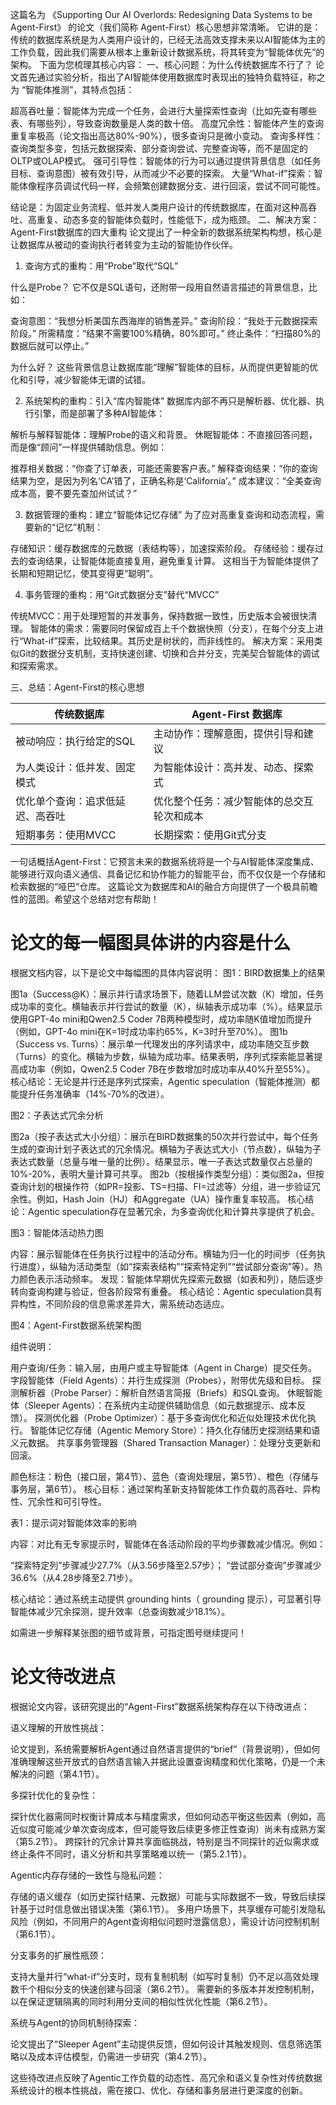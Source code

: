 这篇名为 《Supporting Our AI Overlords: Redesigning Data Systems to be Agent-First》 的论文（我们简称 Agent-First）核心思想非常清晰。
它讲的是：传统的数据库系统是为人类用户设计的，已经无法高效支撑未来以AI智能体为主的工作负载，因此我们需要从根本上重新设计数据系统，将其转变为“智能体优先”的架构。
下面为您梳理其核心内容：
一、核心问题：为什么传统数据库不行了？
论文首先通过实验分析，指出了AI智能体使用数据库时表现出的独特负载特征，称之为 “智能体推测”，其特点包括：

超高吞吐量：智能体为完成一个任务，会进行大量探索性查询（比如先查有哪些表、有哪些列），导致查询数量是人类的数十倍。
高度冗余性：智能体产生的查询重复率极高（论文指出高达80%-90%），很多查询只是微小变动。
查询多样性：查询类型多变，包括元数据探索、部分查询尝试、完整查询等，而不是固定的OLTP或OLAP模式。
强可引导性：智能体的行为可以通过提供背景信息（如任务目标、查询意图）被有效引导，从而减少不必要的探索。
大量“What-if”探索：智能体像程序员调试代码一样，会频繁创建数据分支、进行回滚，尝试不同可能性。

结论是：为固定业务流程、低并发人类用户设计的传统数据库，在面对这种高吞吐、高重复、动态多变的智能体负载时，性能低下，成为瓶颈。
二、解决方案：Agent-First数据库的四大重构
论文提出了一种全新的数据系统架构构想，核心是让数据库从被动的查询执行者转变为主动的智能协作伙伴。
1. 查询方式的重构：用“Probe”取代“SQL”

什么是Probe？ 它不仅是SQL语句，还附带一段用自然语言描述的背景信息，比如：

查询意图：“我想分析美国东西海岸的销售差异。”
查询阶段：“我处于元数据探索阶段。”
所需精度：“结果不需要100%精确，80%即可。”
终止条件：“扫描80%的数据后就可以停止。”


为什么好？ 这些背景信息让数据库能“理解”智能体的目标，从而提供更智能的优化和引导，减少智能体无谓的试错。

2. 系统架构的重构：引入“库内智能体”
数据库内部不再只是解析器、优化器、执行引擎，而是部署了多种AI智能体：

解析与解释智能体：理解Probe的语义和背景。
休眠智能体：不直接回答问题，而是像“顾问”一样提供辅助信息。例如：

推荐相关数据：“你查了订单表，可能还需要客户表。”
解释查询结果：“你的查询结果为空，是因为列名‘CA’错了，正确名称是‘California’。”
成本建议：“全美查询成本高，要不要先查加州试试？”



3. 数据管理的重构：建立“智能体记忆存储”
为了应对高重复查询和动态流程，需要新的“记忆”机制：

存储知识：缓存数据库的元数据（表结构等），加速探索阶段。
存储经验：缓存过去的查询结果，让智能体能直接复用，避免重复计算。
这相当于为智能体提供了长期和短期记忆，使其变得更“聪明”。

4. 事务管理的重构：用“Git式数据分支”替代“MVCC”

传统MVCC：用于处理短暂的并发事务，保持数据一致性，历史版本会被很快清理。
智能体的需求：需要同时保留成百上千个数据快照（分支），在每个分支上进行“What-if”探索，比较结果。其历史是树状的，而非线性的。
解决方案：采用类似Git的数据分支机制，支持快速创建、切换和合并分支，完美契合智能体的调试和探索需求。

三、总结：Agent-First的核心思想

| 传统数据库 | Agent-First 数据库 |
| --- | --- |
| 被动响应：执行给定的SQL | 主动协作：理解意图，提供引导和建议 |
| 为人类设计：低并发、固定模式 | 为智能体设计：高并发、动态、探索式 |
| 优化单个查询：追求低延迟、高吞吐 | 优化整个任务：减少智能体的总交互轮次和成本 |
| 短期事务：使用MVCC | 长期探索：使用Git式分支 |

一句话概括Agent-First：它预言未来的数据系统将是一个与AI智能体深度集成、能够进行双向语义通信、具备记忆和协作能力的智能平台，而不仅仅是一个存储和检索数据的“哑巴”仓库。
这篇论文为数据库和AI的融合方向提供了一个极具前瞻性的蓝图。希望这个总结对您有帮助！

# 论文的每一幅图具体讲的内容是什么

根据文档内容，以下是论文中每幅图的具体内容说明：
图1：BIRD数据集上的结果

图1a（Success@K）：展示并行请求场景下，随着LLM尝试次数（K）增加，任务成功率的变化。横轴表示并行尝试的数量（K），纵轴表示成功率（%）。结果显示使用GPT-4o mini和Qwen2.5 Coder 7B两种模型时，成功率随K值增加而提升（例如，GPT-4o mini在K=1时成功率约65%，K=3时升至70%）。
图1b（Success vs. Turns）：展示单一代理发出的序列请求中，成功率随交互步数（Turns）的变化。横轴为步数，纵轴为成功率。结果表明，序列式探索能显著提高成功率（例如，Qwen2.5 Coder 7B在步数增加时成功率从40%升至55%）。
核心结论：无论是并行还是序列式探索，Agentic speculation（智能体推测）都能提升任务准确率（14%-70%的改进）。


图2：子表达式冗余分析

图2a（按子表达式大小分组）：展示在BIRD数据集的50次并行尝试中，每个任务生成的查询计划子表达式的冗余情况。横轴为子表达式大小（节点数），纵轴为子表达式数量（总量与唯一量的比例）。结果显示，唯一子表达式数量仅占总量的10%-20%，表明大量计算可共享。
图2b（按根操作类型分组）：类似图2a，但按查询计划的根操作符（如PR=投影、TS=扫描、FI=过滤等）分组，进一步验证冗余性。例如，Hash Join（HJ）和Aggregate（UA）操作重复率较高。
核心结论：Agentic speculation存在显著冗余，为多查询优化和计算共享提供了机会。


图3：智能体活动热力图

内容：展示智能体在任务执行过程中的活动分布。横轴为归一化的时间步（任务执行进度），纵轴为活动类型（如“探索表结构”“探索特定列”“尝试部分查询”等）。热力颜色表示活动频率。
发现：智能体早期优先探索元数据（如表和列），随后逐步转向查询构建与验证，但各阶段常有重叠。
核心结论：Agentic speculation具有异构性，不同阶段的信息需求差异大，需系统动态适应。


图4：Agent-First数据系统架构图

组件说明：

用户查询/任务：输入层，由用户或主导智能体（Agent in Charge）提交任务。
字段智能体（Field Agents）：并行生成探测（Probes），附带优先级和目标。
探测解析器（Probe Parser）：解析自然语言简报（Briefs）和SQL查询。
休眠智能体（Sleeper Agents）：在系统内主动提供辅助信息（如元数据提示、成本反馈）。
探测优化器（Probe Optimizer）：基于多查询优化和近似处理技术优化执行。
智能体记忆存储（Agentic Memory Store）：持久化存储历史探测结果和语义元数据。
共享事务管理器（Shared Transaction Manager）：处理分支更新和回滚。


颜色标注：粉色（接口层，第4节）、蓝色（查询处理层，第5节）、橙色（存储与事务层，第6节）。
核心目标：通过架构革新支持智能体工作负载的高吞吐、异构性、冗余性和可引导性。


表1：提示词对智能体效率的影响

内容：对比有无专家提示时，智能体在各活动阶段的平均步骤数减少情况。例如：

“探索特定列”步骤减少27.7%（从3.56步降至2.57步）；
“尝试部分查询”步骤减少36.6%（从4.28步降至2.71步）。


核心结论：通过系统主动提供 grounding hints（ grounding 提示），可显著引导智能体减少冗余探测，提升效率（总查询数减少18.1%）。

如需进一步解释某张图的细节或背景，可指定图号继续提问！

# 论文待改进点
根据论文内容，该研究提出的“Agent-First”数据系统架构存在以下待改进点：


语义理解的开放性挑战：

论文提到，系统需要解析Agent通过自然语言提供的“brief”（背景说明），但如何准确理解这些开放式的自然语言输入并据此设置查询精度和优化策略，仍是一个未解决的问题（第4.1节）。



多探针优化的复杂性：

探针优化器需同时权衡计算成本与精度需求，但如何动态平衡这些因素（例如，高近似度可能减少单次查询成本，但可能导致后续更多修正性查询）尚未有成熟方案（第5.2节）。
跨探针的冗余计算共享面临挑战，特别是当不同探针的近似需求或终止条件不同时，语义分析和共享策略难以统一（第5.2.1节）。



Agentic内存存储的一致性与隐私问题：

存储的语义缓存（如历史探针结果、元数据）可能与实际数据不一致，导致后续探针基于过时信息做出错误决策（第6.1节）。
多用户场景下，共享缓存可能引发隐私风险（例如，不同用户的Agent查询相似问题时泄露信息），需设计访问控制机制（第6.1节）。



分支事务的扩展性瓶颈：

支持大量并行“what-if”分支时，现有复制机制（如写时复制）仍不足以高效处理数千个相似分支的快速创建与回滚（第6.2节）。
需要新的多版本并发控制机制，以在保证逻辑隔离的同时利用分支间的相似性优化性能（第6.2节）。



系统与Agent的协同机制待探索：

论文提出了“Sleeper Agent”主动提供反馈，但如何设计其触发规则、信息筛选策略以及成本评估模型，仍需进一步研究（第4.2节）。



这些待改进点反映了Agentic工作负载的动态性、高冗余和语义复杂性对传统数据系统设计的根本性挑战，需在接口、优化、存储和事务层进行更深度的创新。